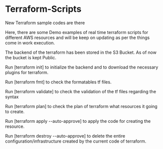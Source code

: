# Terraform-Scripts
New Terraform sample codes are there

Here, there are some Demo examples of real time terraform scripts for different AWS resources and will be keep on updating
as per the things come in work execution.

The backend of the terraform has been stored in the S3 Bucket. As of now the bucket is kept Public.

Run [terraform init] to initialize the backend and to download the necessary plugins for terraform.

Run [terraform fmt] to check the formatables tf files.

Run [terraform validate] to check the validation of the tf files regarding the syntax

Run [terraform plan] to check the plan of terraform what resources it going to create.

Run [terraform apply --auto-approve] to apply the code for creating the resource.

Run [terraform destroy --auto-approve] to delete the entire configuration/infrastructure created by the current code of terraform.